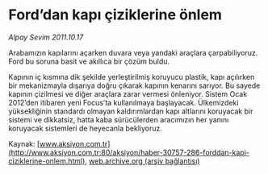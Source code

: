 # Ford’dan kapı çiziklerine önlem

*Alpay Sevim 2011.10.17*

<font class="agenda2NewsSpot">
 Arabamızın kapılarını açarken duvara veya yandaki araçlara çarpabiliyoruz. Ford bu soruna basit ve akıllıca bir çözüm buldu.
</font>
<font class="newsDetail">
 <p>
  Kapının iç kısmına dik şekilde yerleştirilmiş koruyucu plastik, kapı açılırken bir mekanizmayla dışarıya doğru çıkarak kapının kenarını sarıyor. Bu sayede kapının çizilmesi ve diğer araçlara zarar vermesi önleniyor. Sistem Ocak 2012’den itibaren yeni Focus’ta kullanılmaya başlayacak. Ülkemizdeki yüksekliğinin standardı olmayan kaldırımlardan kapı altlarını koruyacak bir sistemi ve dikkatsiz, hatta kaba sürücülerden aracımızın her yanını koruyacak sistemleri de heyecanla bekliyoruz.
 </p>
</font>

Kaynak: [www.aksiyon.com.tr](http://www.aksiyon.com.tr:80/aksiyon/haber-30757-286-forddan-kapi-ciziklerine-onlem.html), [web.archive.org (arşiv bağlantısı)](http://web.archive.org/web/20111219080754/http://www.aksiyon.com.tr:80/aksiyon/haber-30757-286-forddan-kapi-ciziklerine-onlem.html)
